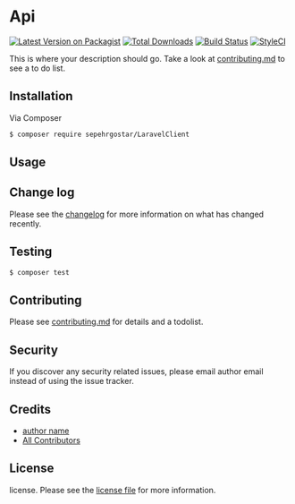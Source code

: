 # Api

[![Latest Version on Packagist][ico-version]][link-packagist]
[![Total Downloads][ico-downloads]][link-downloads]
[![Build Status][ico-travis]][link-travis]
[![StyleCI][ico-styleci]][link-styleci]

This is where your description should go. Take a look at [contributing.md](contributing.md) to see a to do list.

## Installation

Via Composer

``` bash
$ composer require sepehrgostar/LaravelClient
```

## Usage

## Change log

Please see the [changelog](changelog.md) for more information on what has changed recently.

## Testing

``` bash
$ composer test
```

## Contributing

Please see [contributing.md](contributing.md) for details and a todolist.

## Security

If you discover any security related issues, please email author email instead of using the issue tracker.

## Credits

- [author name][link-author]
- [All Contributors][link-contributors]

## License

license. Please see the [license file](license.md) for more information.

[ico-version]: https://img.shields.io/packagist/v/sepehrgostar/api.svg?style=flat-square
[ico-downloads]: https://img.shields.io/packagist/dt/sepehrgostar/api.svg?style=flat-square
[ico-travis]: https://img.shields.io/travis/sepehrgostar/api/master.svg?style=flat-square
[ico-styleci]: https://styleci.io/repos/12345678/shield

[link-packagist]: https://packagist.org/packages/sepehrgostar/api
[link-downloads]: https://packagist.org/packages/sepehrgostar/api
[link-travis]: https://travis-ci.org/sepehrgostar/api
[link-styleci]: https://styleci.io/repos/12345678
[link-author]: https://github.com/sepehrgostar
[link-contributors]: ../../contributors
